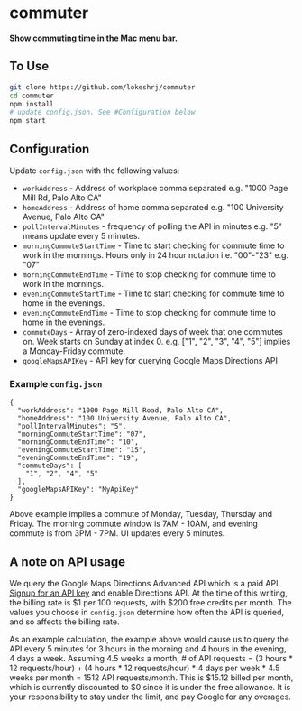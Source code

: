 # commuter

**Show commuting time in the  Mac menu bar.**

## To Use

```bash
git clone https://github.com/lokeshrj/commuter
cd commuter
npm install
# update config.json. See #Configuration below
npm start
```

## Configuration

Update `config.json` with the following values:

- `workAddress` - Address of workplace comma separated e.g. "1000 Page Mill Rd, Palo Alto CA"
- `homeAddress` - Address of home comma separated e.g. "100 University Avenue, Palo Alto CA"
- `pollIntervalMinutes` - frequency of polling the API in minutes e.g. "5" means update every 5 minutes.
- `morningCommuteStartTime` - Time to start checking for commute time to work in the mornings. Hours only in 24 hour notation i.e. "00"-"23" e.g. "07"
- `morningCommuteEndTime` - Time to stop checking for commute time to work in the mornings.
- `eveningCommuteStartTime` - Time to start checking for commute time to home in the evenings.
- `eveningCommuteEndTime` - Time to stop checking for commute time to home in the evenings.
- `commuteDays` - Array of zero-indexed days of week that one commutes on. Week starts on Sunday at index 0. e.g. ["1", "2", "3", "4", "5"] implies a Monday-Friday commute.
- `googleMapsAPIKey` - API key for querying Google Maps Directions API

### Example `config.json`

```
{
  "workAddress": "1000 Page Mill Road, Palo Alto CA",
  "homeAddress": "100 University Avenue, Palo Alto CA",
  "pollIntervalMinutes": "5",
  "morningCommuteStartTime": "07",
  "morningCommuteEndTime": "10",
  "eveningCommuteStartTime": "15",
  "eveningCommuteEndTime": "19",
  "commuteDays": [
    "1", "2", "4", "5"
  ],
  "googleMapsAPIKey": "MyApiKey"
}
```

Above example implies a commute of Monday, Tuesday, Thursday and Friday. The morning commute window is 7AM - 10AM, and evening commute is from 3PM - 7PM. UI updates every 5 minutes.

## A note on API usage

We query the Google Maps Directions Advanced API which is a paid API. [Signup for an API key](https://developers.google.com/maps/documentation/javascript/get-api-key) and enable Directions API.
At the time of this writing, the billing rate is $1 per 100 requests, with $200 free credits per month.
The values you choose in `config.json` determine how often the API is queried, and so affects the billing rate.

As an example calculation, the example above would cause us to query the API every 5 minutes for 3 hours in the morning and 4 hours in the evening, 4 days a week. 
Assuming 4.5 weeks a month, # of API requests = (3 hours * 12 requests/hour) + (4 hours * 12 requests/hour) * 4 days per week * 4.5 weeks per month = 1512 API requests/month. 
This is $15.12 billed per month, which is currently discounted to $0 since it is under the free allowance. It is your responsibility to stay under the limit, and pay Google for any overages.
